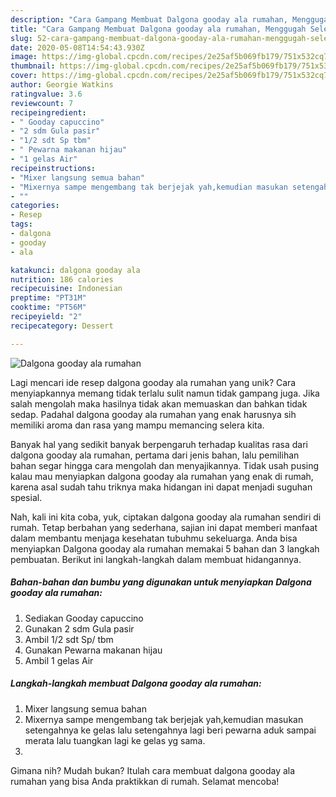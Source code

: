 ```yaml
---
description: "Cara Gampang Membuat Dalgona gooday ala rumahan, Menggugah Selera"
title: "Cara Gampang Membuat Dalgona gooday ala rumahan, Menggugah Selera"
slug: 52-cara-gampang-membuat-dalgona-gooday-ala-rumahan-menggugah-selera
date: 2020-05-08T14:54:43.930Z
image: https://img-global.cpcdn.com/recipes/2e25af5b069fb179/751x532cq70/dalgona-gooday-ala-rumahan-foto-resep-utama.jpg
thumbnail: https://img-global.cpcdn.com/recipes/2e25af5b069fb179/751x532cq70/dalgona-gooday-ala-rumahan-foto-resep-utama.jpg
cover: https://img-global.cpcdn.com/recipes/2e25af5b069fb179/751x532cq70/dalgona-gooday-ala-rumahan-foto-resep-utama.jpg
author: Georgie Watkins
ratingvalue: 3.6
reviewcount: 7
recipeingredient:
- " Gooday capuccino"
- "2 sdm Gula pasir"
- "1/2 sdt Sp tbm"
- " Pewarna makanan hijau"
- "1 gelas Air"
recipeinstructions:
- "Mixer langsung semua bahan"
- "Mixernya sampe mengembang tak berjejak yah,kemudian masukan setengahnya ke gelas lalu setengahnya lagi beri pewarna aduk sampai merata lalu tuangkan lagi ke gelas yg sama."
- ""
categories:
- Resep
tags:
- dalgona
- gooday
- ala

katakunci: dalgona gooday ala 
nutrition: 186 calories
recipecuisine: Indonesian
preptime: "PT31M"
cooktime: "PT56M"
recipeyield: "2"
recipecategory: Dessert

---
```



![Dalgona gooday ala rumahan](https://img-global.cpcdn.com/recipes/2e25af5b069fb179/751x532cq70/dalgona-gooday-ala-rumahan-foto-resep-utama.jpg)

Lagi mencari ide resep dalgona gooday ala rumahan yang unik? Cara menyiapkannya memang tidak terlalu sulit namun tidak gampang juga. Jika salah mengolah maka hasilnya tidak akan memuaskan dan bahkan tidak sedap. Padahal dalgona gooday ala rumahan yang enak harusnya sih memiliki aroma dan rasa yang mampu memancing selera kita.



Banyak hal yang sedikit banyak berpengaruh terhadap kualitas rasa dari dalgona gooday ala rumahan, pertama dari jenis bahan, lalu pemilihan bahan segar hingga cara mengolah dan menyajikannya. Tidak usah pusing kalau mau menyiapkan dalgona gooday ala rumahan yang enak di rumah, karena asal sudah tahu triknya maka hidangan ini dapat menjadi suguhan spesial.


Nah, kali ini kita coba, yuk, ciptakan dalgona gooday ala rumahan sendiri di rumah. Tetap berbahan yang sederhana, sajian ini dapat memberi manfaat dalam membantu menjaga kesehatan tubuhmu sekeluarga. Anda bisa menyiapkan Dalgona gooday ala rumahan memakai 5 bahan dan 3 langkah pembuatan. Berikut ini langkah-langkah dalam membuat hidangannya.

<!--inarticleads1-->

##### Bahan-bahan dan bumbu yang digunakan untuk menyiapkan Dalgona gooday ala rumahan:

1. Sediakan  Gooday capuccino
1. Gunakan 2 sdm Gula pasir
1. Ambil 1/2 sdt Sp/ tbm
1. Gunakan  Pewarna makanan hijau
1. Ambil 1 gelas Air




<!--inarticleads2-->

##### Langkah-langkah membuat Dalgona gooday ala rumahan:

1. Mixer langsung semua bahan
1. Mixernya sampe mengembang tak berjejak yah,kemudian masukan setengahnya ke gelas lalu setengahnya lagi beri pewarna aduk sampai merata lalu tuangkan lagi ke gelas yg sama.
1. 




Gimana nih? Mudah bukan? Itulah cara membuat dalgona gooday ala rumahan yang bisa Anda praktikkan di rumah. Selamat mencoba!
